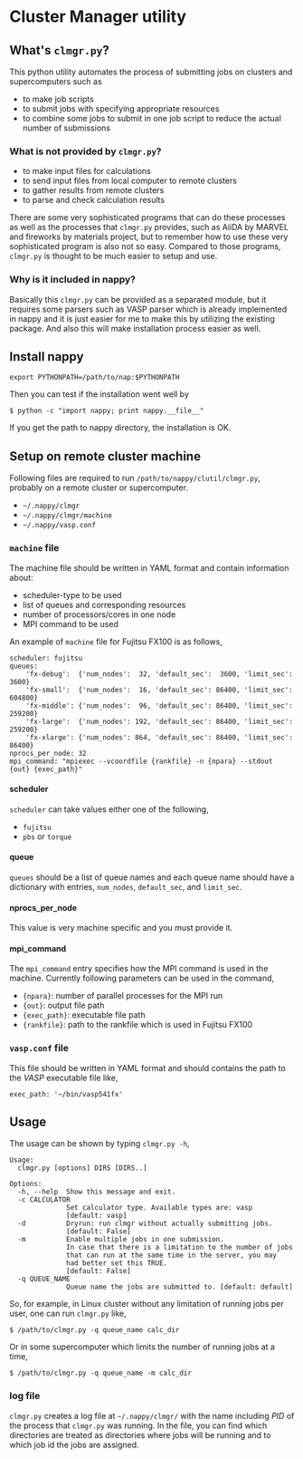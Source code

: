 # Cluster Manager utility

## What's `clmgr.py`?

This python utility automates the process of submitting jobs on clusters and supercomputers such as

* to make job scripts
* to submit jobs with specifying appropriate resources
* to combine some jobs to submit in one job script to reduce the actual number of submissions


### What is not provided by `clmgr.py`?

* to make input files for calculations
* to send input files from local computer to remote clusters
* to gather results from remote clusters
* to parse and check calculation results

There are some very sophisticated programs that can do these processes as well as the processes that `clmgr.py` provides, such as AiiDA by MARVEL and fireworks by materials project, but to remember how to use these very sophisticated program is also not so easy. Compared to those programs, `clmgr.py` is thought to be much easier to setup and use.


### Why is it included in nappy?

Basically this `clmgr.py` can be provided as a separated module, but it requires some parsers such as VASP parser which is already implemented in nappy and it is just easier for me to make this by utilizing the existing package. And also this will make installation process easier as well.


## Install nappy

```
export PYTHONPATH=/path/to/nap:$PYTHONPATH
```

Then you can test if the installation went well by
```
$ python -c "import nappy; print nappy.__file__"
```
If you get the path to nappy directory, the installation is OK.

## Setup on remote cluster machine

Following files are required to run `/path/to/nappy/clutil/clmgr.py`,
probably on a remote cluster or supercomputer.

* `~/.nappy/clmgr`
* `~/.nappy/clmgr/machine`
* `~/.nappy/vasp.conf`


### `machine` file

The machine file should be written in YAML format and contain information about:

* scheduler-type to be used
* list of queues and corresponding resources
* number of processors/cores in one node
* MPI command to be used

An example of `machine` file for Fujitsu FX100 is as follows,
```
scheduler: fujitsu
queues:
    'fx-debug':  {'num_nodes':  32, 'default_sec':  3600, 'limit_sec':   3600}
    'fx-small':  {'num_nodes':  16, 'default_sec': 86400, 'limit_sec': 604800}
    'fx-middle': {'num_nodes':  96, 'default_sec': 86400, 'limit_sec': 259200}
    'fx-large':  {'num_nodes': 192, 'default_sec': 86400, 'limit_sec': 259200}
    'fx-xlarge': {'num_nodes': 864, 'default_sec': 86400, 'limit_sec':  86400}
nprocs_per_node: 32
mpi_command: "mpiexec --vcoordfile {rankfile} -n {npara} --stdout {out} {exec_path}"
```

#### scheduler

`scheduler` can take values either one of the following,

* `fujitsu`
* `pbs` or `torque`


#### queue

`queues` should be a list of queue names and each queue name should have a dictionary with entries, `num_nodes`, `default_sec`, and `limit_sec`.

#### nprocs_per_node

This value is very machine specific and you must provide it.

#### mpi_command

The `mpi_command` entry specifies how the MPI command is used in the machine.
Currently following parameters can be used in the command,

* `{npara}`: number of parallel processes for the MPI run
* `{out}`: output file path
* `{exec_path}`: executable file path
* `{rankfile}`: path to the rankfile which is used in Fujitsu FX100


### `vasp.conf` file

This file should be written in YAML format and should contains the path to the *VASP* executable file like,

```
exec_path: '~/bin/vasp541fx'
```


## Usage

The usage can be shown by typing `clmgr.py -h`,
```
Usage:
  clmgr.py [options] DIRS [DIRS..]

Options:
  -h, --help  Show this message and exit.
  -c CALCULATOR
              Set calculator type. Available types are: vasp
              [default: vasp]
  -d          Dryrun: run clmgr without actually submitting jobs.
              [default: False]
  -m          Enable multiple jobs in one submission.
              In case that there is a limitation to the number of jobs 
              that can run at the same time in the server, you may 
              had better set this TRUE.
              [default: False]
  -q QUEUE_NAME
              Queue name the jobs are submitted to. [default: default]
```

So, for example, in Linux cluster without any limitation of running jobs per user, one can run `clmgr.py` like,
```
$ /path/to/clmgr.py -q queue_name calc_dir
```

Or in some supercomputer which limits the number of running jobs at a time,
```
$ /path/to/clmgr.py -q queue_name -m calc_dir
```

### log file

`clmgr.py` creates a log file at `~/.nappy/clmgr/` with the name including *PID* of the process that `clmgr.py` was running. In the file, you can find which directories are treated as directories where jobs will be running and to which job id the jobs are assigned.

